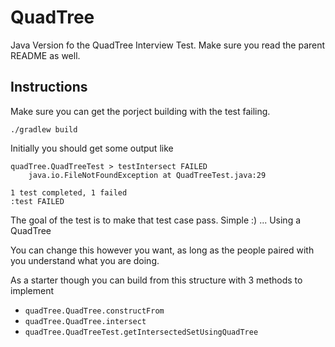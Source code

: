 # QuadTree

Java Version fo the QuadTree Interview Test. Make sure you read the parent README as well.

## Instructions
Make sure you can get the porject building with the test failing.

`./gradlew build`

Initially you should get some output like

```
quadTree.QuadTreeTest > testIntersect FAILED
    java.io.FileNotFoundException at QuadTreeTest.java:29

1 test completed, 1 failed
:test FAILED

```

The goal of the test is to make that test case pass. Simple :) ... Using a QuadTree

You can change this however you want, as long as the people paired with you understand what you are doing.  

As a starter though you can build from this structure with 3 methods to implement

 - `quadTree.QuadTree.constructFrom` 
 - `quadTree.QuadTree.intersect`
 - `quadTree.QuadTreeTest.getIntersectedSetUsingQuadTree`


